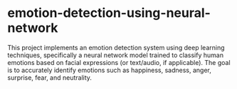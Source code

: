 # emotion-detection-using-neural-network
This project implements an emotion detection system using deep learning techniques, specifically a neural network model trained to classify human emotions based on facial expressions (or text/audio, if applicable). The goal is to accurately identify emotions such as happiness, sadness, anger, surprise, fear, and neutrality.
